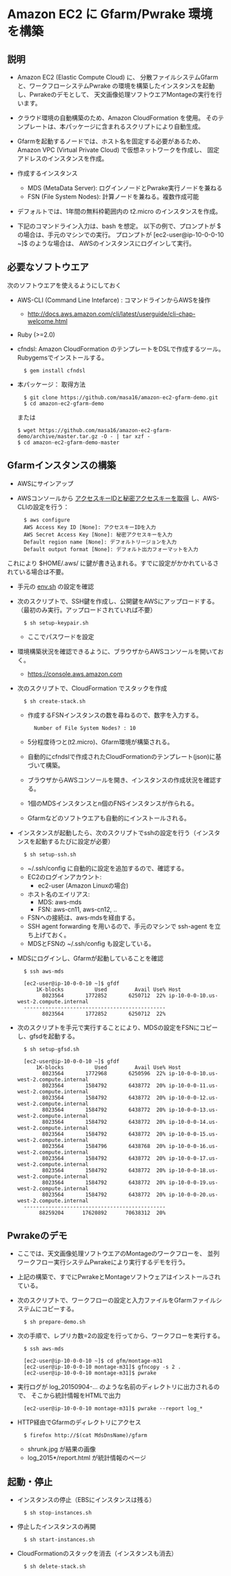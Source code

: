 # Amazon EC2 に Gfarm/Pwrake 環境を構築
## 説明

* Amazon EC2 (Elastic Compute Cloud) に、
分散ファイルシステムGfarmと、ワークフローシステムPwrake
の環境を構築したインスタンスを起動し、Pwrakeのデモとして、
天文画像処理ソフトウエアMontageの実行を行います。

* クラウド環境の自動構築のため、Amazon CloudFormation を使用。
そのテンプレートは、本パッケージに含まれるスクリプトにより自動生成。

* Gfarmを起動するノードでは、ホスト名を固定する必要があるため、
Amazon VPC (Virtual Private Cloud) で仮想ネットワークを作成し、
固定アドレスのインスタンスを作成。

* 作成するインスタンス
  * MDS (MetaData Server): ログインノードとPwrake実行ノードを兼ねる
  * FSN (File System Nodes): 計算ノードを兼ねる。複数作成可能

* デフォルトでは、1年間の無料枠範囲内の t2.micro のインスタンスを作成。

* 下記のコマンドライン入力は、bash を想定。
以下の例で、プロンプトが $ の場合は、手元のマシンでの実行。
プロンプトが [ec2-user@ip-10-0-0-10 ~]$ のような場合は、
AWSのインスタンスにログインして実行。

## 必要なソフトウエア

次のソフトウエアを使えるようにしておく
* AWS-CLI (Command Line Intefarce) : コマンドラインからAWSを操作
  * http://docs.aws.amazon.com/cli/latest/userguide/cli-chap-welcome.html

* Ruby (>=2.0)

* cfndsl: Amazon CloudFormation のテンプレートをDSLで作成するツール。
Rubygemsでインストールする。

        $ gem install cfndsl

* 本パッケージ： 取得方法

        $ git clone https://github.com/masa16/amazon-ec2-gfarm-demo.git
        $ cd amazon-ec2-gfarm-demo
  または

      $ wget https://github.com/masa16/amazon-ec2-gfarm-demo/archive/master.tar.gz -O - | tar xzf -
      $ cd amazon-ec2-gfarm-demo-master

## Gfarmインスタンスの構築

* AWSにサインアップ

* AWSコンソールから
[アクセスキーIDと秘密アクセスキーを取得](http://docs.aws.amazon.com/AWSSimpleQueueService/latest/SQSGettingStartedGuide/AWSCredentials.html)
し、AWS-CLIの設定を行う：

        $ aws configure
        AWS Access Key ID [None]: アクセスキーIDを入力
        AWS Secret Access Key [None]: 秘密アクセスキーを入力
        Default region name [None]: デフォルトリージョンを入力
        Default output format [None]: デフォルト出力フォーマットを入力

これにより $HOME/.aws/ に鍵が書き込まれる。すでに設定がかかれているされている場合は不要。

* 手元の [env.sh](https://github.com/masa16/amazon-ec2-gfarm-demo/blob/master/env.sh) の設定を確認

* 次のスクリプトで、SSH鍵を作成し、公開鍵をAWSにアップロードする。（最初のみ実行。アップロードされていれば不要）

        $ sh setup-keypair.sh

  * ここでパスワードを設定

* 環境構築状況を確認できるように、ブラウザからAWSコンソールを開いておく。
  * https://console.aws.amazon.com

* 次のスクリプトで、CloudFormation でスタックを作成

        $ sh create-stack.sh

    * 作成するFSNインスタンスの数を尋ねるので、数字を入力する。

            Number of File System Nodes? : 10

    * 5分程度待つと(t2.micro)、Gfarm環境が構築される。
    * 自動的にcfndslで作成されたCloudFormationのテンプレート(json)に基づいて構築。
    * ブラウザからAWSコンソールを開き、インスタンスの作成状況を確認する。
    * 1個のMDSインスタンスとn個のFNSインスタンスが作られる。
    * Gfarmなどのソフトウエアも自動的にインストールされる。

* インスタンスが起動したら、次のスクリプトでsshの設定を行う（インスタンスを起動するたびに設定が必要）

        $ sh setup-ssh.sh

    * ~/.ssh/config に自動的に設定を追加するので、確認する。
    * EC2のログインアカウント:
      * ec2-user (Amazon Linuxの場合)
    * ホスト名のエイリアス:
      * MDS: aws-mds
      * FSN: aws-cn11, aws-cn12, ..
    * FSNへの接続は、aws-mdsを経由する。
    * SSH agent forwarding を用いるので、手元のマシンで ssh-agent を立ち上げておく。
    * MDSとFSNの ~/.ssh/config も設定している。

* MDSにログインし、Gfarmが起動していることを確認

        $ ssh aws-mds

        [ec2-user@ip-10-0-0-10 ~]$ gfdf
            1K-blocks          Used         Avail Use% Host
              8023564       1772852       6250712  22% ip-10-0-0-10.us-west-2.compute.internal
        ----------------------------------------------
              8023564       1772852       6250712  22%

* 次のスクリプトを手元で実行することにより、MDSの設定をFSNにコピーし、gfsdを起動する。

        $ sh setup-gfsd.sh

        [ec2-user@ip-10-0-0-10 ~]$ gfdf
            1K-blocks          Used         Avail Use% Host
              8023564       1772968       6250596  22% ip-10-0-0-10.us-west-2.compute.internal
              8023564       1584792       6438772  20% ip-10-0-0-11.us-west-2.compute.internal
              8023564       1584792       6438772  20% ip-10-0-0-12.us-west-2.compute.internal
              8023564       1584792       6438772  20% ip-10-0-0-13.us-west-2.compute.internal
              8023564       1584792       6438772  20% ip-10-0-0-14.us-west-2.compute.internal
              8023564       1584792       6438772  20% ip-10-0-0-15.us-west-2.compute.internal
              8023564       1584796       6438768  20% ip-10-0-0-16.us-west-2.compute.internal
              8023564       1584792       6438772  20% ip-10-0-0-17.us-west-2.compute.internal
              8023564       1584792       6438772  20% ip-10-0-0-18.us-west-2.compute.internal
              8023564       1584792       6438772  20% ip-10-0-0-19.us-west-2.compute.internal
              8023564       1584792       6438772  20% ip-10-0-0-20.us-west-2.compute.internal
        ----------------------------------------------
             88259204      17620892      70638312  20%

## Pwrakeのデモ

* ここでは、天文画像処理ソフトウエアのMontageのワークフローを、
並列ワークフロー実行システムPwrakeにより実行するデモを行う。
* 上記の構築で、すでにPwrakeとMontageソフトウェアはインストールされている。
* 次のスクリプトで、ワークフローの設定と入力ファイルをGfarmファイルシステムにコピーする。

        $ sh prepare-demo.sh

* 次の手順で、レプリカ数=2の設定を行ってから、ワークフローを実行する。

        $ ssh aws-mds

        [ec2-user@ip-10-0-0-10 ~]$ cd gfm/montage-m31
        [ec2-user@ip-10-0-0-10 montage-m31]$ gfncopy -s 2 .
        [ec2-user@ip-10-0-0-10 montage-m31]$ pwrake

* 実行ログが log_20150904-... のような名前のディレクトリに出力されるので、
そこから統計情報をHTMLで出力

        [ec2-user@ip-10-0-0-10 montage-m31]$ pwrake --report log_*

* HTTP経由でGfarmのディレクトリにアクセス

        $ firefox http://$(cat MdsDnsName)/gfarm

  * shrunk.jpg が結果の画像
  * log_2015*/report.html が統計情報のページ

## 起動・停止

* インスタンスの停止（EBSにインスタンスは残る）

        $ sh stop-instances.sh

* 停止したインスタンスの再開

        $ sh start-instances.sh

* CloudFormationのスタックを消去（インスタンスも消去）

        $ sh delete-stack.sh
